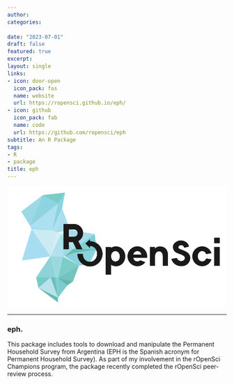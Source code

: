 ```yaml
---
author: 
categories:

date: "2023-07-01"
draft: false
featured: true
excerpt: 
layout: single
links:
- icon: door-open
  icon_pack: fas
  name: website
  url: https://ropensci.github.io/eph/
- icon: github
  icon_pack: fab
  name: code
  url: https://github.com/ropensci/eph
subtitle: An R Package
tags:
- R
- package
title: eph
---
```


![eph](icon_lettering_color.png)



---

### eph.

This package includes tools to download and manipulate the Permanent Household Survey from Argentina (EPH is the Spanish acronym for Permanent Household Survey). As part of my involvement in the rOpenSci Champions program, the package recently completed the rOpenSci peer-review process.
